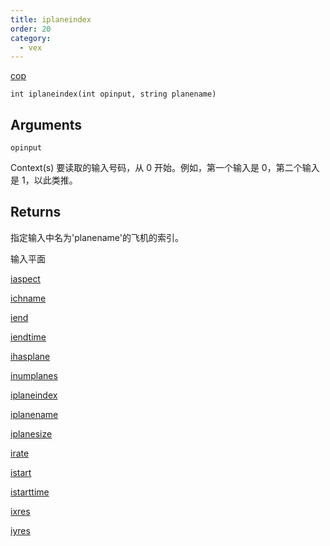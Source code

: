 ```yaml
---
title: iplaneindex
order: 20
category:
  - vex
---
```


[cop](../contexts/cop.html)

`int iplaneindex(int opinput, string planename)`

## Arguments

`opinput`

Context(s) 要读取的输入号码，从 0 开始。例如，第一个输入是 0，第二个输入是 1，以此类推。

## Returns

指定输入中名为'planename'的飞机的索引。

输入平面

[iaspect](iaspect.html)

[ichname](ichname.html)

[iend](iend.html)

[iendtime](iendtime.html)

[ihasplane](ihasplane.html)

[inumplanes](inumplanes.html)

[iplaneindex](iplaneindex.html)

[iplanename](iplanename.html)

[iplanesize](iplanesize.html)

[irate](irate.html)

[istart](istart.html)

[istarttime](istarttime.html)

[ixres](ixres.html)

[iyres](iyres.html)
